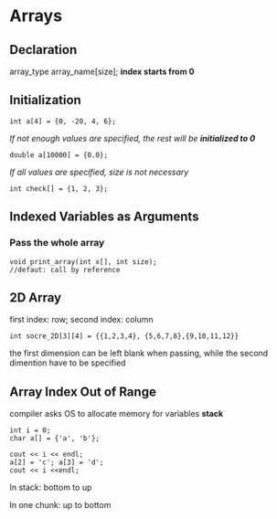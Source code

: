 # Arrays

## Declaration
array_type array_name[size];
**index starts from 0**
## Initialization
```
int a[4] = {0, -20, 4, 6};
```
*If not enough values are specified, the rest will be **initialized to 0***
```
double a[10000] = {0.0};
```
*If all values are specified, size is not necessary*
```
int check[] = {1, 2, 3};
```

## Indexed Variables as Arguments
### Pass the whole array
```
void print_array(int x[], int size);
//defaut: call by reference
```

## 2D Array
first index: row; second index: column
```
int socre_2D[3][4] = {{1,2,3,4}, {5,6,7,8},{9,10,11,12}}
```
the first dimension can be left blank when passing, while the second dimention have to be specified

## Array Index Out of Range
compiler asks OS to allocate memory for variables  **stack**
```
int i = 0;
char a[] = {'a', 'b'};

cout << i << endl;
a[2] = 'c'; a[3] = 'd';
cout << i <<endl;
```
In stack: bottom to up

In one chunk: up to bottom